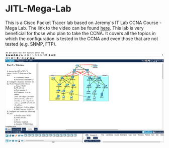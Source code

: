 # JITL-Mega-Lab
This is a Cisco Packet Tracer lab based on Jeremy's IT Lab CCNA Course - Mega Lab. The link to the video can be found [here](https://youtu.be/2p7-MluKAgE). This lab is very beneficial for those who plan to take the CCNA. It covers all the topics in which the configuration is tested in the CCNA and even those that are not tested (e.g. SNMP, FTP).
<br>
<br>
![image](Mega_Lab.png)
